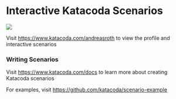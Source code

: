 # Interactive Katacoda Scenarios

[![](http://shields.katacoda.com/katacoda/andreasroth/count.svg)](https://www.katacoda.com/andreasroth "Get your profile on Katacoda.com")

Visit https://www.katacoda.com/andreasroth to view the profile and interactive scenarios

### Writing Scenarios
Visit https://www.katacoda.com/docs to learn more about creating Katacoda scenarios

For examples, visit https://github.com/katacoda/scenario-example
